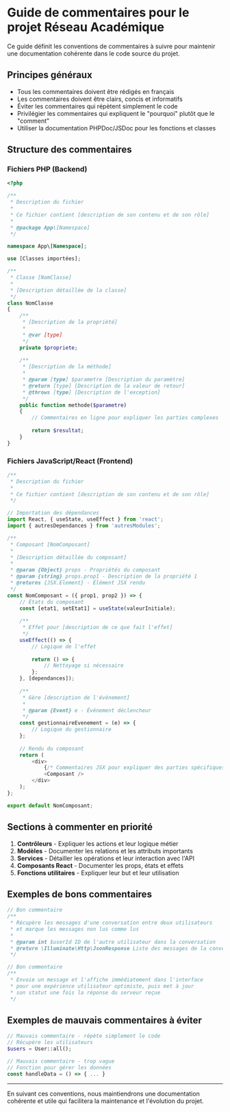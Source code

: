 # Guide de commentaires pour le projet Réseau Académique

Ce guide définit les conventions de commentaires à suivre pour maintenir une documentation cohérente dans le code source du projet.

## Principes généraux

- Tous les commentaires doivent être rédigés en français
- Les commentaires doivent être clairs, concis et informatifs
- Éviter les commentaires qui répètent simplement le code
- Privilégier les commentaires qui expliquent le "pourquoi" plutôt que le "comment"
- Utiliser la documentation PHPDoc/JSDoc pour les fonctions et classes

## Structure des commentaires

### Fichiers PHP (Backend)

```php
<?php

/**
 * Description du fichier
 * 
 * Ce fichier contient [description de son contenu et de son rôle]
 * 
 * @package App\[Namespace]
 */

namespace App\[Namespace];

use [Classes importées];

/**
 * Classe [NomClasse]
 * 
 * [Description détaillée de la classe]
 */
class NomClasse
{
    /**
     * [Description de la propriété]
     * 
     * @var [type]
     */
    private $propriete;
    
    /**
     * [Description de la méthode]
     * 
     * @param [type] $parametre [Description du paramètre]
     * @return [type] [Description de la valeur de retour]
     * @throws [type] [Description de l'exception]
     */
    public function methode($parametre)
    {
        // Commentaires en ligne pour expliquer les parties complexes
        
        return $resultat;
    }
}
```

### Fichiers JavaScript/React (Frontend)

```javascript
/**
 * Description du fichier
 * 
 * Ce fichier contient [description de son contenu et de son rôle]
 */

// Importation des dépendances
import React, { useState, useEffect } from 'react';
import { autresDependances } from 'autresModules';

/**
 * Composant [NomComposant]
 * 
 * [Description détaillée du composant]
 * 
 * @param {Object} props - Propriétés du composant
 * @param {string} props.prop1 - Description de la propriété 1
 * @returns {JSX.Element} - Élément JSX rendu
 */
const NomComposant = ({ prop1, prop2 }) => {
    // États du composant
    const [etat1, setEtat1] = useState(valeurInitiale);
    
    /**
     * Effet pour [description de ce que fait l'effet]
     */
    useEffect(() => {
        // Logique de l'effet
        
        return () => {
            // Nettoyage si nécessaire
        };
    }, [dependances]);
    
    /**
     * Gère [description de l'événement]
     * 
     * @param {Event} e - Événement déclencheur
     */
    const gestionnaireEvenement = (e) => {
        // Logique du gestionnaire
    };
    
    // Rendu du composant
    return (
        <div>
            {/* Commentaires JSX pour expliquer des parties spécifiques */}
            <Composant />
        </div>
    );
};

export default NomComposant;
```

## Sections à commenter en priorité

1. **Contrôleurs** - Expliquer les actions et leur logique métier
2. **Modèles** - Documenter les relations et les attributs importants
3. **Services** - Détailler les opérations et leur interaction avec l'API
4. **Composants React** - Documenter les props, états et effets
5. **Fonctions utilitaires** - Expliquer leur but et leur utilisation

## Exemples de bons commentaires

```php
// Bon commentaire
/**
 * Récupère les messages d'une conversation entre deux utilisateurs
 * et marque les messages non lus comme lus
 * 
 * @param int $userId ID de l'autre utilisateur dans la conversation
 * @return \Illuminate\Http\JsonResponse Liste des messages de la conversation
 */
```

```javascript
// Bon commentaire
/**
 * Envoie un message et l'affiche immédiatement dans l'interface
 * pour une expérience utilisateur optimiste, puis met à jour
 * son statut une fois la réponse du serveur reçue
 */
```

## Exemples de mauvais commentaires à éviter

```php
// Mauvais commentaire - répète simplement le code
// Récupère les utilisateurs
$users = User::all();
```

```javascript
// Mauvais commentaire - trop vague
// Fonction pour gérer les données
const handleData = () => { ... }
```

---

En suivant ces conventions, nous maintiendrons une documentation cohérente et utile qui facilitera la maintenance et l'évolution du projet.
